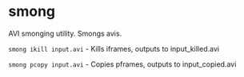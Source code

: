 # smong
AVI smonging utility. Smongs avis.

`smong ikill input.avi` - Kills iframes, outputs to input_killed.avi

`smong pcopy input.avi` - Copies pframes, outputs to input_copied.avi
